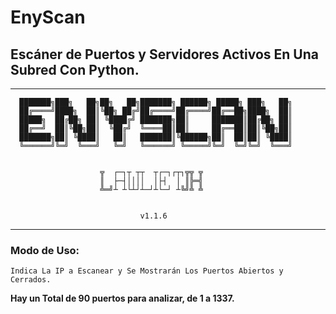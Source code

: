 # EnyScan
## Escáner de Puertos y Servidores Activos En Una Subred Con Python.

- - -
 
      ███████╗███╗   ██╗██╗   ██╗███████╗ ██████╗ █████╗ ███╗   ██╗
      ██╔════╝████╗  ██║╚██╗ ██╔╝██╔════╝██╔════╝██╔══██╗████╗  ██║
      █████╗  ██╔██╗ ██║ ╚████╔╝ ███████╗██║     ███████║██╔██╗ ██║
      ██╔══╝  ██║╚██╗██║  ╚██╔╝  ╚════██║██║     ██╔══██║██║╚██╗██║
      ███████╗██║ ╚████║   ██║   ███████║╚██████╗██║  ██║██║ ╚████║
      ╚══════╝╚═╝  ╚═══╝   ╚═╝   ╚══════╝ ╚═════╝╚═╝  ╚═╝╚═╝  ╚═══╝


                        ╦  ┌─┐┬ ┬┬  ┬┌─┐┌┬┐╦╦ ╦
                        ║  ├─┤││││  │├┤  │ ║╠═╣
                        ╩═╝┴ ┴└┴┘┴─┘┴└─┘ ┴╚╝╩ ╩


                                 v1.1.6
- - -

### Modo de Uso:

    Indica La IP a Escanear y Se Mostrarán Los Puertos Abiertos y Cerrados.



__Hay un Total de 90 puertos para analizar, de 1 a 1337.__
